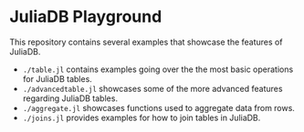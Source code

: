 # JuliaDB Playground

This repository contains several examples that showcase the features of JuliaDB.

* `./table.jl` contains examples going over the the most basic operations for JuliaDB tables.
*  `./advancedtable.jl` showcases some of the more advanced features regarding JuliaDB tables.
* `./aggregate.jl` showcases functions used to aggregate data from rows.
* `./joins.jl` provides examples for how to join tables in JuliaDB.